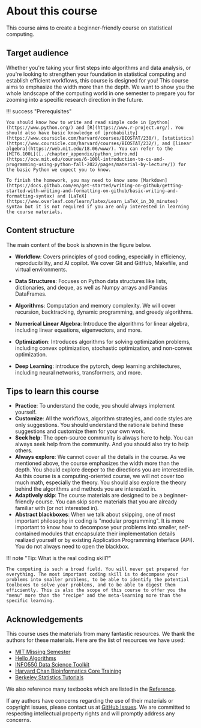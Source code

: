 # About this course

This course aims to create a beginner-friendly course on statistical computing.


## Target audience

Whether you're taking your first steps into algorithms and data analysis, or you're looking to strengthen your foundation in statistical computing and establish efficient workflows, this course is designed for you! This course aims to emphasize the width more than the depth. We want to show you the whole landscape of the computing world in one semester to prepare you for zooming into a specific research direction in the future. 

!!! success "Prerequisites"

    You should know how to write and read simple code in [python](https://www.python.org/) and [R](https://www.r-project.org/). You should also have basic knowledge of [probability](https://www.coursicle.com/harvard/courses/BIOSTAT/230/), [statistics](https://www.coursicle.com/harvard/courses/BIOSTAT/232/), and [linear algebra](https://web.mit.edu/18.06/www/). You can refer to the [MIT6.100L]([../chapter_appendix/python_intro.md](https://ocw.mit.edu/courses/6-100l-introduction-to-cs-and-programming-using-python-fall-2022/pages/material-by-lecture/)) for the basic Python we expect you to know.

    To finish the homework, you may need to know some [Markdown](https://docs.github.com/en/get-started/writing-on-github/getting-started-with-writing-and-formatting-on-github/basic-writing-and-formatting-syntax) and [LaTeX](https://www.overleaf.com/learn/latex/Learn_LaTeX_in_30_minutes) syntax but it is not required if you are only interested in learning the course materials.

## Content structure

The main content of the book is shown in the figure below.

- **Workflow**: Covers principles of good coding, especially in efficiency, reproducibility, and AI copilot.  We cover Git and GitHub, Makefile, and virtual environments.

- **Data Structures**: Focuses on Python data structures like lists, dictionaries, and deque, as well as Numpy arrays and Pandas DataFrames. 

- **Algorithms**: Computation and memory complexity. We will cover recursion, backtracking, dynamic programming, and greedy algorithms.

- **Numerical Linear Algebra**: Introduce the algorithms for linear algebra, including linear equations, eigenvectors, and more.

- **Optimization**: Introduces algorithms for solving optimization problems, including convex optimization, stochastic optimization, and non-convex optimization.

- **Deep Learning**: introduce the pytorch, deep learning architectures, including neural networks, transformers, and more.

## Tips to learn this course


- **Practice**: To understand the code, you should always implement yourself.
- **Customize**: All the workflows, algorithm strategies, and code styles are only suggestions. You should understand the rationale behind these suggestions and customize them for your own work.
- **Seek help**: The open-source community is always here to help. You can always seek help from the community. And you should also try to help others.
- **Always explore**: We cannot cover all the details in the course. As we mentioned above, the course emphasizes the width more than the depth. You should explore deeper to the directions you are interested in. As this course is a computing-oriented course, we will not cover too much math, especially the theory. You should also explore the theory behind the algorithms and methods you are interested in.
- **Adaptively skip**: The course materials are designed to be a beginner-friendly course. You can skip some materials that you are already familiar with (or not interested in).
- **Abstract blackboxes**: When we talk about skipping, one of most important philosophy in coding is "modular programming". It is more important to know how to decompose your problems into smaller, self-contained modules that encapsulate their implementation details realized yourself or by existing  Application Programming Interface (API). You do not always need to open the blackbox.

!!! note "Tip: What is the real coding skill?"

    The computing is such a broad field. You will never get prepared for everything. The most important coding skill is to decompose your problems into smaller problems, to be able to identify the potential toolboxes to solve your problems, and to be able to digest them efficiently. This is also the scope of this course to offer you the "menu" more than the "recipe" and the meta-learning more than the specific learning.

## Acknowledgements

This course uses the materials from many fantastic resources. We thank the authors for these materials. Here are the list of resources we have used:

- [MIT Missing Semester](https://missing.csail.mit.edu/)
- [Hello Algorithms](https://www.hello-algo.com/en/chapter_hello_algo/)
- [INFO550 Data Science Toolkit](https://benkeser.github.io/info550/)
- [Harvard Chan Bioinformatics Core Training](https://hbctraining.github.io/main/)
- [Berkeley Statistics Tutorials](https://statistics.berkeley.edu/computing/training/tutorials)

We also reference many textbooks which are listed in the [Reference](../chapter_reference/index.md).

If any authors have concerns regarding the use of their materials or copyright issues, please contact us at [GitHub Issues](https://github.com/junwei-lu/bst236/issues). We are committed to respecting intellectual property rights and will promptly address any concerns.
